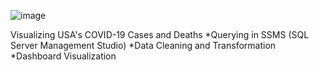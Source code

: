 ![image](https://user-images.githubusercontent.com/126218708/222935206-9f2e6293-27ff-4d09-8835-c71b3eb14c39.png)

Visualizing USA's COVID-19 Cases and Deaths
 *Querying in SSMS (SQL Server Management Studio)
 *Data Cleaning and Transformation
 *Dashboard Visualization
